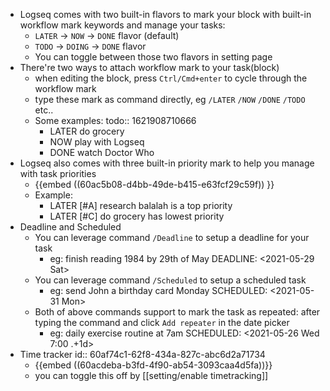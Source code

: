 - Logseq comes with two built-in flavors to mark your block with built-in workflow mark keywords and manage your tasks:
  + `LATER` -> `NOW` -> `DONE` flavor (default)
  + `TODO` -> `DOING` -> `DONE` flavor 
  + You can toggle between those two flavors in setting page
- There're two ways to attach workflow mark to your task(block)
	- when editing the block, press `Ctrl/Cmd+enter` to cycle through the workflow mark
	- type these mark as command directly, eg `/LATER` `/NOW` `/DONE` `/TODO` etc..
	- Some examples:
	  todo:: 1621908710666
		- LATER do grocery
		- NOW play with Logseq
		- DONE watch Doctor Who
- Logseq also comes with three built-in priority mark to help you manage with task priorities
	- {{embed ((60ac5b08-d4bb-49de-b415-e63fcf29c59f)) }}
	- Example:
		- LATER [#A] research balalah is a top priority
		- LATER [#C] do grocery has lowest priority
- Deadline and Scheduled
	- You can leverage command `/Deadline` to setup a deadline for your task
		- eg: finish reading 1984 by 29th of May
		  DEADLINE: <2021-05-29 Sat>
	- You can leverage command `/Scheduled` to setup a scheduled task
		- eg: send John a birthday card Monday
		  SCHEDULED: <2021-05-31 Mon>
	- Both of above commands support to mark the task as repeated:
	  after typing the command and click `Add repeater` in the date picker
		- eg: daily exercise routine at 7am
		  SCHEDULED: <2021-05-26 Wed 7:00 .+1d>
- Time tracker
  id:: 60af74c1-62f8-434a-827c-abc6d2a71734
	- {{embed ((60acdeba-b3fd-4f90-ab54-3093caa4d5fa))}}
	- you can toggle this off by [[setting/enable timetracking]]